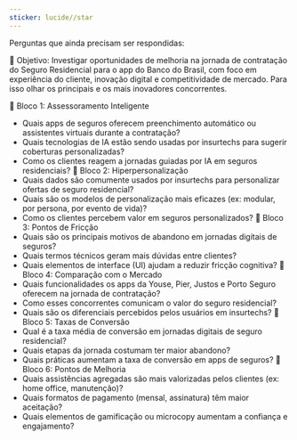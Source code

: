 ```yaml
---
sticker: lucide//star
---
```


Perguntas que ainda precisam ser respondidas:

🎯 Objetivo:
Investigar oportunidades de melhoria na jornada de contratação do Seguro Residencial para o app do Banco do Brasil, com foco em experiência do cliente, inovação digital e competitividade de mercado. Para isso olhar os principais e os mais inovadores concorrentes. 

🧩 Bloco 1: Assessoramento Inteligente
- Quais apps de seguros oferecem preenchimento automático ou assistentes virtuais durante a contratação?
- Quais tecnologias de IA estão sendo usadas por insurtechs para sugerir coberturas personalizadas?
- Como os clientes reagem a jornadas guiadas por IA em seguros residenciais?
🧩 Bloco 2: Hiperpersonalização
- Quais dados são comumente usados por insurtechs para personalizar ofertas de seguro residencial?
- Quais são os modelos de personalização mais eficazes (ex: modular, por persona, por evento de vida)?
- Como os clientes percebem valor em seguros personalizados?
🧩 Bloco 3: Pontos de Fricção
- Quais são os principais motivos de abandono em jornadas digitais de seguros?
- Quais termos técnicos geram mais dúvidas entre clientes?
- Quais elementos de interface (UI) ajudam a reduzir fricção cognitiva?
🧩 Bloco 4: Comparação com o Mercado
- Quais funcionalidades os apps da Youse, Pier, Justos e Porto Seguro oferecem na jornada de contratação?
- Como esses concorrentes comunicam o valor do seguro residencial?
- Quais são os diferenciais percebidos pelos usuários em insurtechs?
🧩 Bloco 5: Taxas de Conversão
- Qual é a taxa média de conversão em jornadas digitais de seguro residencial?
- Quais etapas da jornada costumam ter maior abandono?
- Quais práticas aumentam a taxa de conversão em apps de seguros?
🧩 Bloco 6: Pontos de Melhoria
- Quais assistências agregadas são mais valorizadas pelos clientes (ex: home office, manutenção)?
- Quais formatos de pagamento (mensal, assinatura) têm maior aceitação?
- Quais elementos de gamificação ou microcopy aumentam a confiança e engajamento?

